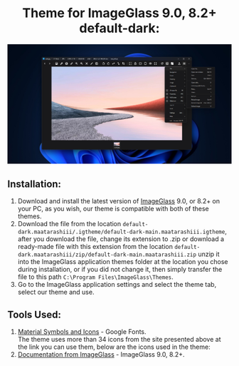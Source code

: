 <div align="center"><h1>Theme for ImageGlass 9.0, 8.2+ default-dark:</h1></div>
<img src="https://github.com/Maatarashiii/default-dark/blob/main/preview.jpg">

## Installation:
1. Download and install the latest version of [ImageGlass](https://imageglass.org/release/imageglass-9-0-8-1208-48) 9.0, or 8.2+ on your PC, as you wish, our theme is compatible with both of these themes.
2. Download the file from the location `default-dark.maatarashiii/.igtheme/default-dark-main.maatarashiii.igtheme`, after you download the file, change its extension to .zip or download a ready-made file with this extension from the location `default-dark.maatarashiii/zip/default-dark-main.maatarashiii.zip` unzip it into the ImageGlass application themes folder at the location you chose during installation, or if you did not change it, then simply transfer the file to this path `C:\Program Files\ImageGlass\Themes`.
3. Go to the ImageGlass application settings and select the theme tab, select our theme and use.

## Tools Used:
1. [Material Symbols and Icons](https://fonts.google.com/icons) - Google Fonts. <br>
  The theme uses more than 34 icons from the site presented above at the link you can use them, below are the icons used in the theme:
2. [Documentation from ImageGlass](https://imageglass.org/docs/theme-pack) - ImageGlass 9.0, 8.2+.

